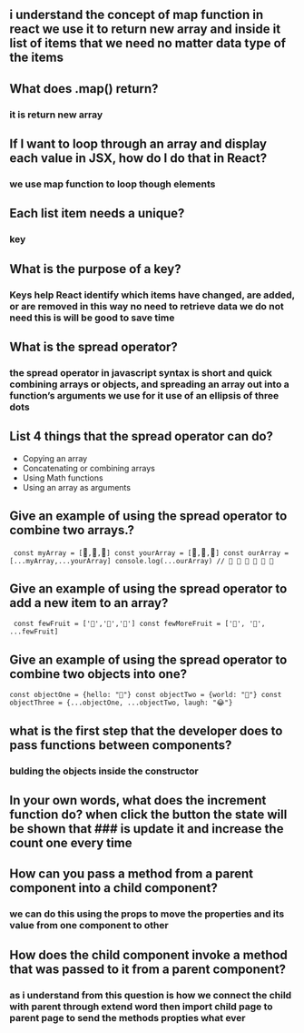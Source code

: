 ## i understand the concept of map function in react we use it to return new array and inside it list of items that we need no matter data type of the items

## What does .map() return?
### it is return new array 

## If I want to loop through an array and display each value in JSX, how do I do that in React?
### we use map function to loop though elements 

## Each list item needs a unique?
### key 

## What is the purpose of a key?
### Keys help React identify which items have changed, are added, or are removed in this way no need to retrieve data we do not  need this is will be good to save time 

## What is the spread operator?
### the spread operator in javascript syntax is short and quick combining arrays or objects, and spreading an array out into a function’s arguments we use for it use of an ellipsis of three dots

## List 4 things that the spread operator can do?
* Copying an array
* Concatenating or combining arrays
* Using Math functions
* Using an array as arguments

## Give an example of using the spread operator to combine two arrays.?
` const myArray = [`🤪`,`🐻`,`🎌`]
const yourArray = [`🙂`,`🤗`,`🤩`]
const ourArray = [...myArray,...yourArray]
console.log(...ourArray) // 🤪 🐻 🎌 🙂 🤗 🤩`



## Give an example of using the spread operator to add a new item to an array?
` const fewFruit = ['🍏','🍊','🍌']
const fewMoreFruit = ['🍉', '🍍', ...fewFruit]`

## Give an example of using the spread operator to combine two objects into one?

`const objectOne = {hello: "🤪"}
const objectTwo = {world: "🐻"}
const objectThree = {...objectOne, ...objectTwo, laugh: "😂"}`

## what is the first step that the developer does to pass functions between components?
### bulding the objects inside the constructor

## In your own words, what does the increment function do? when click the button the  state will be shown that ### is update it and increase the count one every time

## How can you pass a method from a parent component into a child component?
### we can do this using the props to move the properties and its value from one component to other 

## How does the child component invoke a method that was passed to it from a parent component?
### as i understand from this question is how we connect the child with parent through extend word  then import child page to parent page to send the methods propties what ever